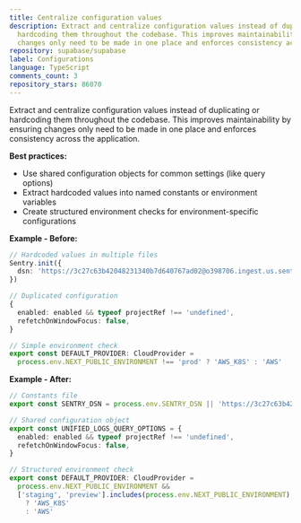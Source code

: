 ```yaml
---
title: Centralize configuration values
description: Extract and centralize configuration values instead of duplicating or
  hardcoding them throughout the codebase. This improves maintainability by ensuring
  changes only need to be made in one place and enforces consistency across the application.
repository: supabase/supabase
label: Configurations
language: TypeScript
comments_count: 3
repository_stars: 86070
---
```


Extract and centralize configuration values instead of duplicating or hardcoding them throughout the codebase. This improves maintainability by ensuring changes only need to be made in one place and enforces consistency across the application.

**Best practices:**
- Use shared configuration objects for common settings (like query options)
- Extract hardcoded values into named constants or environment variables
- Create structured environment checks for environment-specific configurations

**Example - Before:**
```typescript
// Hardcoded values in multiple files
Sentry.init({
  dsn: 'https://3c27c63b42048231340b7d640767ad02@o398706.ingest.us.sentry.io/4508132895096832',
})

// Duplicated configuration
{
  enabled: enabled && typeof projectRef !== 'undefined',
  refetchOnWindowFocus: false,
}

// Simple environment check
export const DEFAULT_PROVIDER: CloudProvider =
  process.env.NEXT_PUBLIC_ENVIRONMENT !== 'prod' ? 'AWS_K8S' : 'AWS'
```

**Example - After:**
```typescript
// Constants file
export const SENTRY_DSN = process.env.SENTRY_DSN || 'https://3c27c63b42048231340b7d640767ad02@o398706.ingest.us.sentry.io/4508132895096832'

// Shared configuration object
export const UNIFIED_LOGS_QUERY_OPTIONS = {
  enabled: enabled && typeof projectRef !== 'undefined',
  refetchOnWindowFocus: false,
}

// Structured environment check
export const DEFAULT_PROVIDER: CloudProvider =
  process.env.NEXT_PUBLIC_ENVIRONMENT &&
  ['staging', 'preview'].includes(process.env.NEXT_PUBLIC_ENVIRONMENT)
    ? 'AWS_K8S'
    : 'AWS'
```